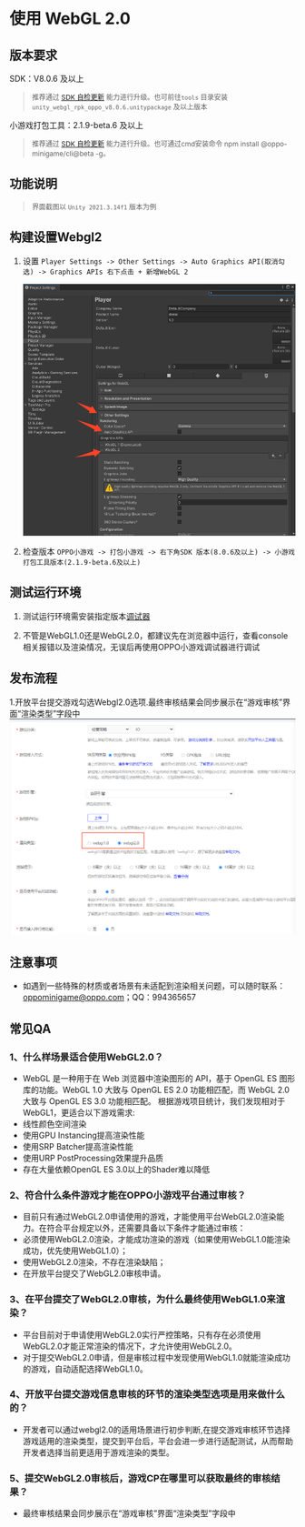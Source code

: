 # 使用 WebGL 2.0

## 版本要求

SDK：V8.0.6 及以上
> <span style="font-size:12px">推荐通过 [SDK 自检更新](SDKUpdate.md) 能力进行升级。也可前往`tools` 目录安装 `unity_webgl_rpk_oppo_v8.0.6.unitypackage` 及以上版本</span>

小游戏打包工具：2.1.9-beta.6 及以上
> <span style="font-size:12px">推荐通过 [SDK 自检更新](SDKUpdate.md) 能力进行升级。也可通过cmd安装命令 npm install @oppo-minigame/cli@beta -g。</span>

## 功能说明

> <span style="font-size:12px">界面截图以 `Unity 2021.3.14f1` 版本为例</span>

## 构建设置Webgl2

1. 设置 `Player Settings -> Other Settings -> Auto Graphics API(取消勾选) -> Graphics APIs 右下点击 + 新增WebGL 2`

   ![UnityPlatform](image/WebGL2Setting.png)

2. 检查版本 `OPPO小游戏 -> 打包小游戏 -> 右下角SDK 版本(8.0.6及以上) -> 小游戏打包工具版本(2.1.9-beta.6及以上)` 

## 测试运行环境

1. 测试运行环境需安装指定版本[调试器](https://ie-activity-cn.heytapimage.com/static/minigame/CN/docs/index.html#/develop/games/wx-transfer?id=%E8%B0%83%E8%AF%95%E5%99%A8) 

2. 不管是WebGL1.0还是WebGL2.0，都建议先在浏览器中运行，查看console相关报错以及渲染情况，无误后再使用OPPO小游戏调试器进行调试

## 发布流程

1.开放平台提交游戏勾选Webgl2.0选项.最终审核结果会同步展示在“游戏审核”界面“渲染类型”字段中
   ![UnityPlatform](image/WebGL2Examine.png)

## 注意事项

- 如遇到一些特殊的材质或者场景有未适配到渲染相关问题，可以随时联系：oppominigame@oppo.com；QQ：994365657

## 常见QA

### 1、什么样场景适合使用WebGL2.0？

- WebGL 是一种用于在 Web 浏览器中渲染图形的 API，基于 OpenGL ES 图形库的功能。WebGL 1.0 大致与 OpenGL ES 2.0 功能相匹配，而 WebGL 2.0 大致与 OpenGL ES 3.0 功能相匹配。 根据游戏项目统计，我们发现相对于WebGL1，更适合以下游戏需求:
- 线性颜色空间渲染
- 使用GPU Instancing提高渲染性能
- 使用SRP Batcher提高渲染性能
- 使用URP PostProcessing效果提升品质
- 存在大量依赖OpenGL ES 3.0以上的Shader难以降低

### 2、符合什么条件游戏才能在OPPO小游戏平台通过审核？

- 目前只有通过WebGL2.0申请使用的游戏，才能使用平台WebGL2.0渲染能力。在符合平台规定以外，还需要具备以下条件才能通过审核：
- 必须使用WebGL2.0渲染，才能成功渲染的游戏（如果使用WebGL1.0能渲染成功，优先使用WebGL1.0）；
- 使用WebGL2.0渲染，不存在渲染缺陷；
- 在开放平台提交了WebGL2.0审核申请。

### 3、在平台提交了WebGL2.0审核，为什么最终使用WebGL1.0来渲染？

- 平台目前对于申请使用WebGL2.0实行严控策略，只有存在必须使用WebGL2.0才能正常渲染的情况下，才允许使用WebGL2.0。
- 对于提交WebGL2.0申请，但是审核过程中发现使用WebGL1.0就能渲染成功的游戏，自动适配选择WebGL1.0。

### 4、开放平台提交游戏信息审核的环节的渲染类型选项是用来做什么的？

- 开发者可以通过webgl2.0的适用场景进行初步判断,在提交游戏审核环节选择游戏适用的渲染类型，提交到平台后，平台会进一步进行适配测试，从而帮助开发者选择当前更适用于游戏渲染的类型。

### 5、提交WebGL2.0审核后，游戏CP在哪里可以获取最终的审核结果？

- 最终审核结果会同步展示在“游戏审核”界面“渲染类型”字段中